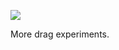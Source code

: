 ![](https://db-feed.s3.us-east-1.amazonaws.com/next-s3-uploads/e22db2c1-42e9-43e6-9112-d5d14f73fcfb/gif-2022-10-08_16-04-38.gif)

More drag experiments.